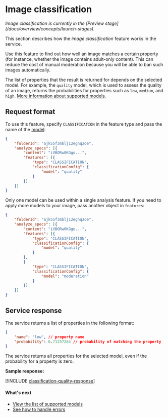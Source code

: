 # Image classification

_Image classification is currently in the [Preview stage] (/docs/overview/concepts/launch-stages)._

This section describes how the _image classification_ feature works in the service.

Use this feature to find out how well an image matches a certain property (for instance, whether the image contains adult-only content). This can reduce the cost of manual moderation because you will be able to ban such images automatically.

The list of properties that the result is returned for depends on the selected model. For example, the `quality` model, which is used to assess the quality of an image, returns the probabilities for properties such as `low`, `medium`, and `high`. [More information about supported models](supported-models.md).

## Request format

To use this feature, specify `CLASSIFICATION` in the feature type and pass the name of the [model](supported-models.md):

```json
{
    "folderId": "ajk55f3mblj12eghq2oe",
    "analyze_specs": [{
        "content": "iVBORw0KGgo...",
        "features": [{
            "type": "CLASSIFICATION",
            "classificationConfig": {
                "model": "quality"
            }
        }]
    }]
}
```

Only one model can be used within a single analysis feature. If you need to apply more models to your image, pass another object in `features`:

```json
{
    "folderId": "ajk55f3mblj12eghq2oe",
    "analyze_specs": [{
        "content": "iVBORw0KGgo...",
        "features": [{
            "type": "CLASSIFICATION",
            "classificationConfig": {
                "model": "quality"
            }
        },
        {
            "type": "CLASSIFICATION",
            "classificationConfig": {
                "model": "moderation"
            }
        }]
    }]
}
```

## Service response

The service returns a list of properties in the following format:

```json
{
    "name": "low", // property name
    "probability": 0.71257284 // probability of matching the property
}
```

The service returns all properties for the selected model, even if the probability for a property is zero.

**Sample response:**

[!INCLUDE [classification-quality-response](../../../_includes/vision/classification-quality-response.md)]

#### What's next

* [View the list of supported models](supported-models.md)
* [See how to handle errors](../../api-ref/errors-handling.md)

